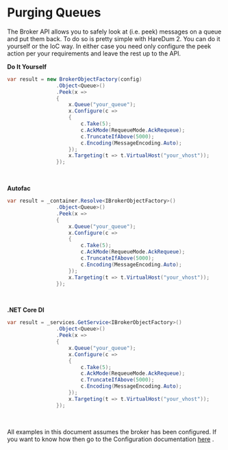 # Purging Queues

The Broker API allows you to safely look at (i.e. peek) messages on a queue and put them back. To do so is pretty simple with HareDum 2. You can do it yourself or the IoC way. In either case you need only configure the peek action per your requirements and leave the rest up to the API.

**Do It Yourself**

```csharp
var result = new BrokerObjectFactory(config)
                .Object<Queue>()
                .Peek(x =>
                {
                    x.Queue("your_queue");
                    x.Configure(c =>
                    {
                        c.Take(5);
                        c.AckMode(RequeueMode.AckRequeue);
                        c.TruncateIfAbove(5000);
                        c.Encoding(MessageEncoding.Auto);
                    });
                    x.Targeting(t => t.VirtualHost("your_vhost"));
                });
```
<br>


**Autofac**

```csharp
var result = _container.Resolve<IBrokerObjectFactory>()
                .Object<Queue>()
                .Peek(x =>
                {
                    x.Queue("your_queue");
                    x.Configure(c =>
                    {
                        c.Take(5);
                        c.AckMode(RequeueMode.AckRequeue);
                        c.TruncateIfAbove(5000);
                        c.Encoding(MessageEncoding.Auto);
                    });
                    x.Targeting(t => t.VirtualHost("your_vhost"));
                });
```
<br>

**.NET Core DI**

```csharp
var result = _services.GetService<IBrokerObjectFactory>()
                .Object<Queue>()
                .Peek(x =>
                {
                    x.Queue("your_queue");
                    x.Configure(c =>
                    {
                        c.Take(5);
                        c.AckMode(RequeueMode.AckRequeue);
                        c.TruncateIfAbove(5000);
                        c.Encoding(MessageEncoding.Auto);
                    });
                    x.Targeting(t => t.VirtualHost("your_vhost"));
                });
```
<br>

All examples in this document assumes the broker has been configured. If you want to know how then go to the Configuration documentation [here](https://github.com/ahives/HareDu2/blob/master/docs/configuration.md) .

